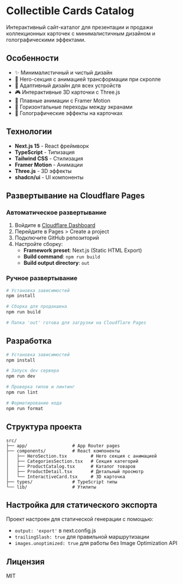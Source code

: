 # Collectible Cards Catalog

Интерактивный сайт-каталог для презентации и продажи коллекционных карточек с минималистичным дизайном и голографическими эффектами.

## Особенности

- ✨ Минималистичный и чистый дизайн
- 🎯 Hero-секция с анимацией трансформации при скролле
- 📱 Адаптивный дизайн для всех устройств
- 🎮 Интерактивные 3D карточки с Three.js
- 🚀 Плавные анимации с Framer Motion
- 💫 Горизонтальные переходы между экранами
- 🎨 Голографические эффекты на карточках

## Технологии

- **Next.js 15** - React фреймворк
- **TypeScript** - Типизация
- **Tailwind CSS** - Стилизация
- **Framer Motion** - Анимации
- **Three.js** - 3D эффекты
- **shadcn/ui** - UI компоненты

## Развертывание на Cloudflare Pages

### Автоматическое развертывание

1. Войдите в [Cloudflare Dashboard](https://dash.cloudflare.com/)
2. Перейдите в Pages > Create a project
3. Подключите GitHub репозиторий
4. Настройте сборку:
   - **Framework preset**: Next.js (Static HTML Export)
   - **Build command**: `npm run build`
   - **Build output directory**: `out`

### Ручное развертывание

```bash
# Установка зависимостей
npm install

# Сборка для продакшена
npm run build

# Папка 'out' готова для загрузки на Cloudflare Pages
```

## Разработка

```bash
# Установка зависимостей
npm install

# Запуск dev сервера
npm run dev

# Проверка типов и линтинг
npm run lint

# Форматирование кода
npm run format
```

## Структура проекта

```
src/
├── app/                 # App Router pages
├── components/          # React компоненты
│   ├── HeroSection.tsx         # Hero секция с анимацией
│   ├── CategoriesSection.tsx   # Секция категорий
│   ├── ProductCatalog.tsx      # Каталог товаров
│   ├── ProductDetail.tsx       # Детальный просмотр
│   └── InteractiveCard.tsx     # 3D карточка
├── types/               # TypeScript типы
└── lib/                 # Утилиты
```

## Настройка для статического экспорта

Проект настроен для статической генерации с помощью:

- `output: 'export'` в next.config.js
- `trailingSlash: true` для правильной маршрутизации
- `images.unoptimized: true` для работы без Image Optimization API

## Лицензия

MIT
